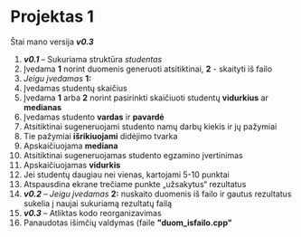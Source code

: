 # Projektas 1
Štai mano versija ***v0.3***
1. ***v0.1*** – Sukuriama struktūra *studentas*
2. Įvedama **1** norint duomenis generuoti atsitiktinai, **2** - skaityti iš failo
3. *Jeigu įvedamas* **1:**
4. Įvedamas studentų skaičius
5. Įvedama **1** arba **2** norint pasirinkti skaičiuoti studentų **vidurkius** ar **medianas**
6. Įvedamas studento **vardas** ir **pavardė**
7. Atsitiktinai sugeneruojami studento namų darbų kiekis ir jų pažymiai
8. Tie pažymiai **išrikiuojami** didėjimo tvarka
9. Apskaičiuojama **mediana**
10. Atsitiktinai sugeneruojamas studento egzamino įvertinimas
11. Apskaičiuojamas **vidurkis**
12. Jei studentų daugiau nei vienas, kartojami 5-10 punktai
13. Atspausdina ekrane trečiame punkte „užsakytus“ rezultatus
14. ***v0.2*** – *Jeigu įvedamas* **2:** nuskaito duomenis iš failo ir gautus rezultatus sukelia į naujai sukuriamą rezultatų failą
15. ***v0.3*** – Atliktas kodo reorganizavimas
16. Panaudotas išimčių valdymas (faile **"duom_isfailo.cpp"**
